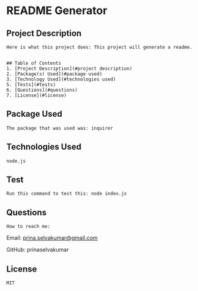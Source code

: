 # README Generator

  ## Project Description
    Here is what this project does: This project will generate a readme.
    
    
    ## Table of Contents
    1. [Project Description](#project description)
    2. [Package(s) Used](#package used)
    3. [Technology Used](#technologies used)
    5. [Tests](#tests)
    6. [Questions](#questions)
    7. [License](#license)

  ## Package Used
    The package that was used was: inquirer

  ## Technologies Used
    node.js

  ## Test
    Run this command to test this: node index.js


  ## Questions
    How to reach me:
      
Email:  prina.selvakumar@gmail.com
      
GitHub: prinaselvakumar


  ## License
    MIT



